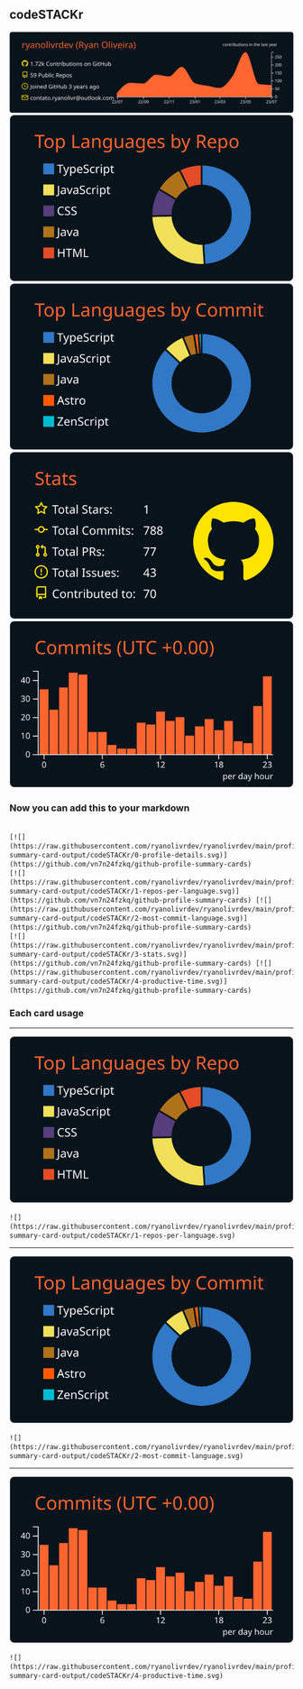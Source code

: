 ## codeSTACKr

[![](./0-profile-details.svg)](https://github.com/vn7n24fzkq/github-profile-summary-cards)
[![](./1-repos-per-language.svg)](https://github.com/vn7n24fzkq/github-profile-summary-cards) [![](./2-most-commit-language.svg)](https://github.com/vn7n24fzkq/github-profile-summary-cards)
[![](./3-stats.svg)](https://github.com/vn7n24fzkq/github-profile-summary-cards) [![](./4-productive-time.svg)](https://github.com/vn7n24fzkq/github-profile-summary-cards)
### Now you can add this to your markdown
```

[![](https://raw.githubusercontent.com/ryanolivrdev/ryanolivrdev/main/profile-summary-card-output/codeSTACKr/0-profile-details.svg)](https://github.com/vn7n24fzkq/github-profile-summary-cards)
[![](https://raw.githubusercontent.com/ryanolivrdev/ryanolivrdev/main/profile-summary-card-output/codeSTACKr/1-repos-per-language.svg)](https://github.com/vn7n24fzkq/github-profile-summary-cards) [![](https://raw.githubusercontent.com/ryanolivrdev/ryanolivrdev/main/profile-summary-card-output/codeSTACKr/2-most-commit-language.svg)](https://github.com/vn7n24fzkq/github-profile-summary-cards)
[![](https://raw.githubusercontent.com/ryanolivrdev/ryanolivrdev/main/profile-summary-card-output/codeSTACKr/3-stats.svg)](https://github.com/vn7n24fzkq/github-profile-summary-cards) [![](https://raw.githubusercontent.com/ryanolivrdev/ryanolivrdev/main/profile-summary-card-output/codeSTACKr/4-productive-time.svg)](https://github.com/vn7n24fzkq/github-profile-summary-cards)

```

### Each card usage
---

![](./1-repos-per-language.svg)

```
![](https://raw.githubusercontent.com/ryanolivrdev/ryanolivrdev/main/profile-summary-card-output/codeSTACKr/1-repos-per-language.svg)
```

    

---

![](./2-most-commit-language.svg)

```
![](https://raw.githubusercontent.com/ryanolivrdev/ryanolivrdev/main/profile-summary-card-output/codeSTACKr/2-most-commit-language.svg)
```

    

---

![](./4-productive-time.svg)

```
![](https://raw.githubusercontent.com/ryanolivrdev/ryanolivrdev/main/profile-summary-card-output/codeSTACKr/4-productive-time.svg)
```

    
